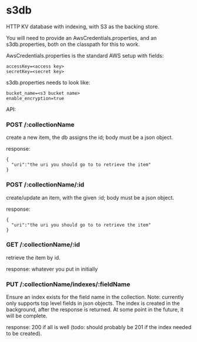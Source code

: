 s3db
====

HTTP KV database with indexing, with S3 as the backing store.

You will need to provide an AwsCredentials.properties, and an s3db.properties, both on the classpath for this to work.

AwsCredentials.properties is the standard AWS setup with fields:
```
accessKey=<access key>
secretKey=<secret key>
```

s3db.properties needs to look like:

```
bucket_name=<s3 bucket name>
enable_encryption=true
```

API:

### POST /:collectionName

create a new item, the db assigns the id; body must be a json object.

response:
```
{
  "uri":"the uri you should go to to retrieve the item"
}
```

### POST /:collectionName/:id

create/update an item, with the given :id; body must be a json object.

response:
```
{
  "uri":"the uri you should go to to retrieve the item"
}
```

### GET /:collectionName/:id

retrieve the item by id.

response:
whatever you put in initially


### PUT /:collectionName/indexes/:fieldName

Ensure an index exists for the field name in the collection. Note: currently only supports top level fields in json objects.
The index is created in the background, after the response is returned. At some point in the future, it will be complete.

response:
200 if all is well (todo: should probably be 201 if the index needed to be created).